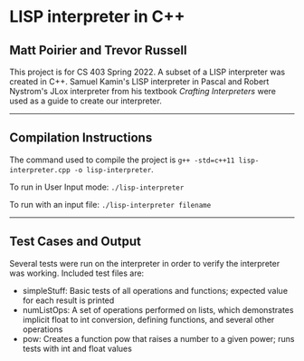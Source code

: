 # LISP interpreter in C++
## Matt Poirier and Trevor Russell

This project is for CS 403 Spring 2022. A subset of a LISP interpreter was created in C++. Samuel Kamin's LISP interpreter in Pascal and Robert Nystrom's JLox interpreter from his textbook *Crafting Interpreters* were used as a guide to create our interpreter.

---
## Compilation Instructions
The command used to compile the project is `g++ -std=c++11 lisp-interpreter.cpp -o lisp-interpreter`.

To run in User Input mode:
`./lisp-interpreter`

To run with an input file:
`./lisp-interpreter filename`

---
## Test Cases and Output
Several tests were run on the interpreter in order to verify the interpreter was working. Included test files are:

- simpleStuff: Basic tests of all operations and functions; expected value for each result is printed
- numListOps: A set of operations performed on lists, which demonstrates implicit float to int conversion, defining functions, and several other operations
- pow: Creates a function pow that raises a number to a given power; runs tests with int and float values
